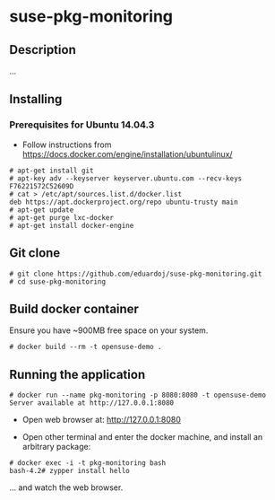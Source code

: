 # suse-pkg-monitoring

## Description

...

## Installing

### Prerequisites for Ubuntu 14.04.3

* Follow instructions from https://docs.docker.com/engine/installation/ubuntulinux/

```
# apt-get install git
# apt-key adv --keyserver keyserver.ubuntu.com --recv-keys F76221572C52609D
# cat > /etc/apt/sources.list.d/docker.list
deb https://apt.dockerproject.org/repo ubuntu-trusty main
# apt-get update
# apt-get purge lxc-docker
# apt-get install docker-engine
```

## Git clone

```
# git clone https://github.com/eduardoj/suse-pkg-monitoring.git
# cd suse-pkg-monitoring
```

## Build docker container

Ensure you have ~900MB free space on your system.

```
# docker build --rm -t opensuse-demo .
```

## Running the application

```
# docker run --name pkg-monitoring -p 8080:8080 -t opensuse-demo
Server available at http://127.0.0.1:8080
```

* Open web browser at: http://127.0.0.1:8080

* Open other terminal and enter the docker machine, and install an arbitrary package:

```
# docker exec -i -t pkg-monitoring bash
bash-4.2# zypper install hello
```
... and watch the web browser.
